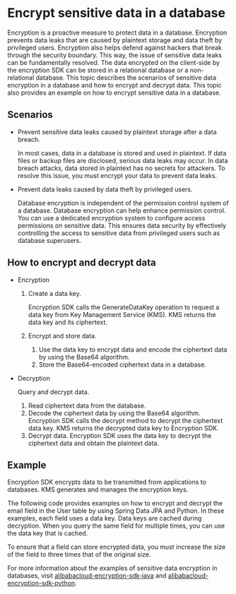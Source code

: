 # Encrypt sensitive data in a database

Encryption is a proactive measure to protect data in a database. Encryption prevents data leaks that are caused by plaintext storage and data theft by privileged users. Encryption also helps defend against hackers that break through the security boundary. This way, the issue of sensitive data leaks can be fundamentally resolved. The data encrypted on the client-side by the encryption SDK can be stored in a relational database or a non-relational database. This topic describes the scenarios of sensitive data encryption in a database and how to encrypt and decrypt data. This topic also provides an example on how to encrypt sensitive data in a database.

## Scenarios

-   Prevent sensitive data leaks caused by plaintext storage after a data breach.

    In most cases, data in a database is stored and used in plaintext. If data files or backup files are disclosed, serious data leaks may occur. In data breach attacks, data stored in plaintext has no secrets for attackers. To resolve this issue, you must encrypt your data to prevent data leaks.

-   Prevent data leaks caused by data theft by privileged users.

    Database encryption is independent of the permission control system of a database. Database encryption can help enhance permission control. You can use a dedicated encryption system to configure access permissions on sensitive data. This ensures data security by effectively controlling the access to sensitive data from privileged users such as database superusers.


## How to encrypt and decrypt data

-   Encryption
    1.  Create a data key.

        Encryption SDK calls the GenerateDataKey operation to request a data key from Key Management Service \(KMS\). KMS returns the data key and its ciphertext.

    2.  Encrypt and store data.
        1.  Use the data key to encrypt data and encode the ciphertext data by using the Base64 algorithm.
        2.  Store the Base64-encoded ciphertext data in a database.
-   Decryption

    Query and decrypt data.

    1.  Read ciphertext data from the database.
    2.  Decode the ciphertext data by using the Base64 algorithm. Encryption SDK calls the decrypt method to decrypt the ciphertext data key. KMS returns the decrypted data key to Encryption SDK.
    3.  Decrypt data. Encryption SDK uses the data key to decrypt the ciphertext data and obtain the plaintext data.

## Example

Encryption SDK encrypts data to be transmitted from applications to databases. KMS generates and manages the encryption keys.

The following code provides examples on how to encrypt and decrypt the email field in the User table by using Spring Data JPA and Python. In these examples, each field uses a data key. Data keys are cached during decryption. When you query the same field for multiple times, you can use the data key that is cached.

To ensure that a field can store encrypted data, you must increase the size of the field to three times that of the original size.



For more information about the examples of sensitive data encryption in databases, visit [alibabacloud-encryption-sdk-java](https://github.com/aliyun/alibabacloud-encryption-sdk-java/tree/master/src/examples/java/com/aliyun/encryptionsdk/examples/jpaencryption) and [alibabacloud-encryption-sdk-python](https://github.com/aliyun/alibabacloud-encryption-sdk-python/blob/master/examples/src/rds/rds_sample.py).

